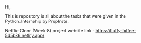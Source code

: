 Hi,

This is repository is all about the tasks that were given in the Python_Internship by PrepInsta.


Netflix-Clone (Week-8) project website link - https://fluffy-toffee-5d5b86.netlify.app/
